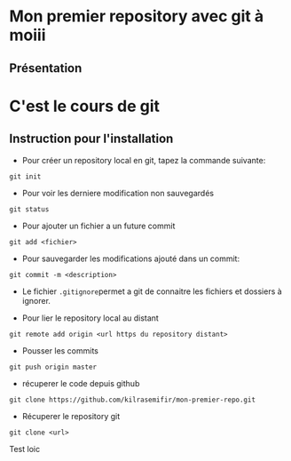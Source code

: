 # Mon premier repository avec git à moiii

## Présentation


# C'est le cours de git

## Instruction pour l'installation

- Pour créer un repository local en git, tapez la commande suivante:

```shell
git init
```

- Pour voir les derniere modification non sauvegardés

```shell
git status
```

- Pour ajouter un fichier a un future commit

```shell
git add <fichier>
```

- Pour sauvegarder les modifications ajouté dans un commit:

```shell
git commit -m <description>
```

- Le fichier `.gitignore`permet a git de connaitre les fichiers et dossiers à ignorer.

- Pour lier le repository local au distant

```shell
git remote add origin <url https du repository distant>
```

- Pousser les commits

```shell
git push origin master
```


* récuperer le code depuis github
```shell
git clone https://github.com/kilrasemifir/mon-premier-repo.git
```


- Récuperer le repository git

```shell
git clone <url>
```

Test loic
